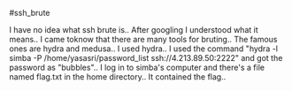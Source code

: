 #ssh_brute

I have no idea what ssh brute is.. After googling I understood what it means.. I came toknow that there are many tools for bruting.. The famous ones are hydra and medusa.. I used hydra.. I used the command "hydra -l simba -P /home/yasasri/password_list ssh://4.213.89.50:2222" and got the password as "bubbles".. I log in to simba's computer and there's a file named flag.txt in the home directory.. It contained the flag..